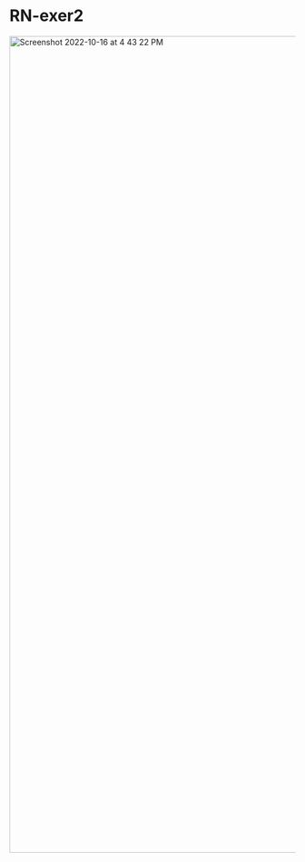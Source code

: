 # RN-exer2

<img width="1440" alt="Screenshot 2022-10-16 at 4 43 22 PM" src="https://user-images.githubusercontent.com/49956754/196032103-9821b95a-b171-40b6-b2a0-111a1e79028a.png">

